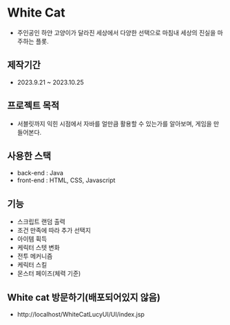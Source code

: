 # White Cat
 * 주인공인 하얀 고양이가 달라진 세상에서 다양한 선택으로 마침내 세상의 진실을 마주하는 플롯.

## 제작기간
 * 2023.9.21 ~ 2023.10.25
 
## 프로젝트 목적
 * 서블릿까지 익힌 시점에서 자바를 얼만큼 활용할 수 있는가를 알아보며, 게임을 만들어본다.

## 사용한 스택
* back-end : Java
* front-end : HTML, CSS, Javascript

## 기능
* 스크립트 랜덤 출력
* 조건 만족에 따라 추가 선택지
* 아이템 휙득
* 케릭터 스텟 변화
* 전투 메커니즘
* 케릭터 스킬
* 몬스터 페이즈(체력 기준)

## White cat 방문하기(배포되어있지 않음)
 * http://localhost/WhiteCatLucyUI/UI/index.jsp

